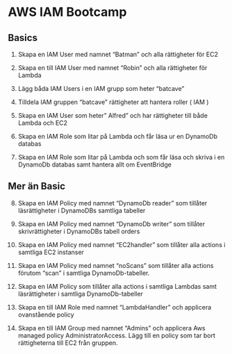 # AWS IAM Bootcamp

## Basics

1. Skapa en IAM User med namnet “Batman” och alla rättigheter för EC2

2. Skapa en till IAM User med namnet “Robin” och alla rättigheter för Lambda

3. Lägg båda IAM Users i en IAM grupp som heter “batcave”

4. Tilldela IAM gruppen “batcave” rättigheter att hantera roller ( IAM )

5. Skapa en IAM User som heter” Alfred” och har rättigheter till både Lambda och EC2

6. Skapa en IAM Role som litar på Lambda och får läsa ur en DynamoDb databas

7. Skapa en IAM Role som litar på Lambda och som får läsa och skriva i en DynamoDb databas samt hantera allt om EventBridge

## Mer än Basic

8. Skapa en IAM Policy med namnet “DynamoDb reader” som tillåter läsrättigheter i DynamoDBs samtliga tabeller

9. Skapa en IAM Policy med namnet “DynamoDb writer” som tillåter skrivrättigheter i DynamoDBs tabell orders

10. Skapa en IAM Policy med namnet “EC2handler” som tillåter alla actions i samtliga EC2 instanser

11. Skapa en IAM Policy med namnet “noScans” som tillåter alla actions förutom “scan” i samtliga DynamoDb-tabeller.

12. Skapa en IAM Policy som tillåter alla actions i samtliga Lambdas samt läsrättigheter i samtliga DynamoDb-tabeller

13. Skapa en till IAM Role med namnet “LambdaHandler” och applicera ovanstående policy

14. Skapa en till IAM Group med namnet “Admins” och applicera Aws managed policy 
AdministratorAccess. Lägg till en policy som tar bort rättigheterna till EC2 från gruppen.
